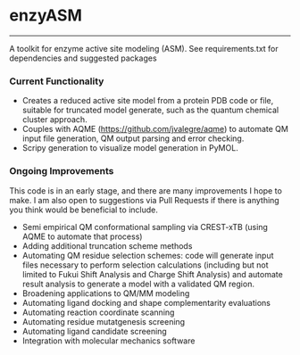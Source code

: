 # enzyASM
---------------------

A toolkit for enzyme active site modeling (ASM).
See requirements.txt for dependencies and suggested packages

### Current Functionality
- Creates a reduced active site model from a protein PDB code or file, suitable for truncated model generate, such as the quantum chemical cluster approach.
- Couples with AQME (https://github.com/jvalegre/aqme) to automate QM input file generation, QM output parsing and error checking.
- Scripy generation to visualize model generation in PyMOL.

### Ongoing Improvements
This code is in an early stage, and there are many improvements I hope to make. I am also open to suggestions via Pull Requests if there is anything you think would be beneficial to include.
- Semi empirical QM conformational sampling via CREST-xTB (using AQME to automate that process)
- Adding additional truncation scheme methods
- Automating QM residue selection schemes: code will generate input files necessary to perform selection calculations (including but not limited to Fukui Shift Analysis and Charge Shift Analysis) and automate result analysis to generate a model with a validated QM region.
- Broadening applications to QM/MM modeling
- Automating ligand docking and shape complementarity evaluations
- Automating reaction coordinate scanning 
- Automating residue mutatgenesis screening
- Automating ligand candidate screening
- Integration with molecular mechanics software
